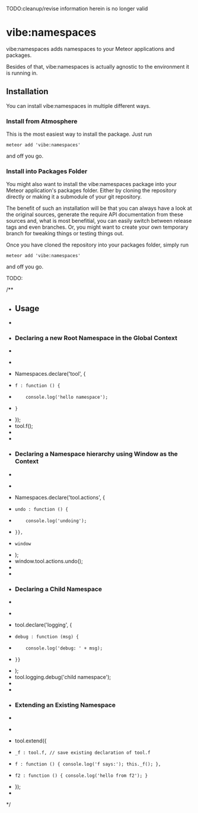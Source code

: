 
TODO:cleanup/revise information herein is no longer valid


# vibe:namespaces

vibe:namespaces adds namespaces to your Meteor applications and packages.

Besides of that, vibe:namespaces is actually agnostic to the environment it
is running in.


## Installation

You can install vibe:namespaces in multiple different ways.


### Install from Atmosphere

This is the most easiest way to install the package. Just run

    meteor add 'vibe:namespaces'

and off you go.


### Install into Packages Folder

You might also want to install the vibe:namespaces package into your Meteor
application's packages folder. Either by cloning the repository directly or
making it a submodule of your git repository.

The benefit of such an installation will be that you can always have a look
at the original sources, generate the require API documentation from these
sources and, what is most benefitial, you can easily switch between release
tags and even branches. Or, you might want to create your own temporary
branch for tweaking things or testing things out.

Once you have cloned the repository into your packages folder, simply run

    meteor add 'vibe:namespaces'

and off you go.


TODO:

/**
 * <h2>Usage</h2>
 *
 * <h3>Declaring a new Root Namespace in the Global Context</h3>
 *
 * <pre>
 * Namespaces.declare('tool', {
 *     f : function () {
 *         console.log('hello namespace');
 *     }
 * });
 * tool.f();
 * </pre>
 *
 * <h3>Declaring a Namespace hierarchy using Window as the Context</h3>
 *
 * <pre>
 * Namespaces.declare('tool.actions', {
 *     undo : function () {
 *         console.log('undoing');
 *     }},
 *     window
 * );
 * window.tool.actions.undo();
 * </pre>
 *
 * <h3>Declaring a Child Namespace</h3>
 *
 * <pre>
 * tool.declare('logging', {
 *     debug : function (msg) {
 *         console.log('debug: ' + msg);
 *     }}
 * );
 * tool.logging.debug('child namespace');
 * </pre>
 *
 * <h3>Extending an Existing Namespace</h3>
 *
 * <pre>
 * tool.extend({
 *     _f : tool.f, // save existing declaration of tool.f
 *     f : function () { console.log('f says:'); this._f(); },
 *     f2 : function () { console.log('hello from f2'); }
 * });
 * </pre>
 */

